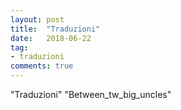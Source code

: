 ```yaml
---
layout: post
title:  "Traduzioni"
date:   2018-06-22
tag:
- traduzioni
comments: true
---
```


"Traduzioni" <i class="fa fa-chevron-right"></i> "Between_tw_big_uncles"

